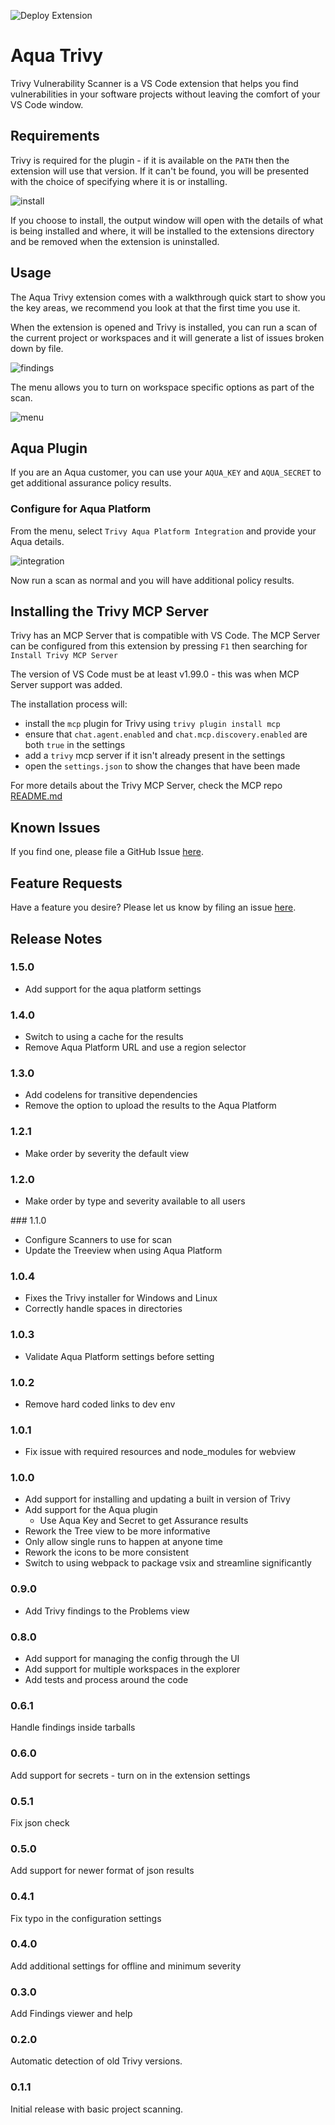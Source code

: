 ![Deploy Extension](https://github.com/aquasecurity/trivy-vscode-extension/workflows/Deploy%20Extension/badge.svg)

# Aqua Trivy

Trivy Vulnerability Scanner is a VS Code extension that helps you find vulnerabilities in your software projects
without leaving the comfort of your VS Code window.

## Requirements

Trivy is required for the plugin - if it is available on the `PATH` then the extension will use that version. If it can't be found, you will be presented with the choice of specifying where it is or installing.

![install](.github/images/install.png)

If you choose to install, the output window will open with the details of what is being installed and where, it will be installed to the extensions directory and be removed when the extension is uninstalled.

## Usage

The Aqua Trivy extension comes with a walkthrough quick start to show you the key areas, we recommend you look at that the first time you use it.

When the extension is opened and Trivy is installed, you can run a scan of the current project or workspaces and it will generate a list of issues broken down by file.

![findings](.github/images/scan_results.png)

The menu allows you to turn on workspace specific options as part of the scan.

![menu](.github/images/menu.png)

## Aqua Plugin

If you are an Aqua customer, you can use your `AQUA_KEY` and `AQUA_SECRET` to get additional assurance policy results.

### Configure for Aqua Platform

From the menu, select `Trivy Aqua Platform Integration` and provide your Aqua details.

![integration](media/platform.png)

Now run a scan as normal and you will have additional policy results.

## Installing the Trivy MCP Server

Trivy has an MCP Server that is compatible with VS Code. The MCP Server can be configured from this extension by pressing `F1` then searching for `Install Trivy MCP Server`

The version of VS Code must be at least v1.99.0 - this was when MCP Server support was added.

The installation process will:

- install the `mcp` plugin for Trivy using `trivy plugin install mcp`
- ensure that `chat.agent.enabled` and `chat.mcp.discovery.enabled` are both `true` in the settings
- add a `trivy` mcp server if it isn't already present in the settings
- open the `settings.json` to show the changes that have been made

For more details about the Trivy MCP Server, check the MCP repo [README.md](https://github.com/aquasecurity/trivy-mcp/blob/main/README.md)

## Known Issues

If you find one, please file a GitHub Issue [here](https://github.com/aquasecurity/trivy-vscode-extension/issues/new).

## Feature Requests

Have a feature you desire? Please let us know by filing an issue [here](https://github.com/aquasecurity/trivy-vscode-extension/issues/new).

## Release Notes

### 1.5.0

- Add support for the aqua platform settings

### 1.4.0

- Switch to using a cache for the results
- Remove Aqua Platform URL and use a region selector

### 1.3.0

- Add codelens for transitive dependencies
- Remove the option to upload the results to the Aqua Platform

### 1.2.1

- Make order by severity the default view

### 1.2.0

- Make order by type and severity available to all users

### 1.1.0

- Configure Scanners to use for scan
- Update the Treeview when using Aqua Platform

### 1.0.4

- Fixes the Trivy installer for Windows and Linux
- Correctly handle spaces in directories

### 1.0.3

- Validate Aqua Platform settings before setting

### 1.0.2

- Remove hard coded links to dev env

### 1.0.1

- Fix issue with required resources and node_modules for webview

### 1.0.0

- Add support for installing and updating a built in version of Trivy
- Add support for the Aqua plugin
  - Use Aqua Key and Secret to get Assurance results
- Rework the Tree view to be more informative
- Only allow single runs to happen at anyone time
- Rework the icons to be more consistent
- Switch to using webpack to package vsix and streamline significantly

### 0.9.0

- Add Trivy findings to the Problems view

### 0.8.0

- Add support for managing the config through the UI
- Add support for multiple workspaces in the explorer
- Add tests and process around the code

### 0.6.1

Handle findings inside tarballs

### 0.6.0

Add support for secrets - turn on in the extension settings

### 0.5.1

Fix json check

### 0.5.0

Add support for newer format of json results

### 0.4.1

Fix typo in the configuration settings

### 0.4.0

Add additional settings for offline and minimum severity

### 0.3.0

Add Findings viewer and help

### 0.2.0

Automatic detection of old Trivy versions.

### 0.1.1

Initial release with basic project scanning.
